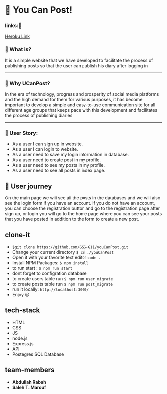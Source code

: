 # :rocket: You Can Post!

### links::link:

 [Heroku Link](https://ucanpost.herokuapp.com/)

### :book: What is?

It is a simple website that we have developed to facilitate the process of publishing posts so that the user can publish his diary after logging in


---
### :iphone: Why UCanPost?
In the era of technology, progress and prosperity of social media platforms and the high demand for them for various purposes, it has become important to develop a simple and easy-to-use communication site for all different age groups that keeps pace with this development and facilitates the process of publishing diaries

---

### :memo: User Story:

* As a user I can sign up in website. 
* As a user I can login to website.
* As a user need to save my login information in database.
* As a user need to create post in my profile.
* As a user need to see my posts in my profile.
* As a user need to see all posts in index page.



## :train: User journey 

On the main page we will see all the posts in the databases
and we will also see the login form if you have an account. If you do not have an account, you can choose the registration button and go to the registration page after sign up, or login you will go to the home page where you can see your posts that you have posted in addition to the form to create a new post.

## clone-it
- `$git clone https://github.com/GSG-G11/youCanPost.git`
- Change your current directory `$ cd ./youCanPost`
- Open it with your favorite text editor `code .`
- Install NPM Packages: `$ npm install`
- to run start : `$ npm run start`
- dont forget to configration database
- to create users table run `$ npm run user_migrate`
- to create posts table run `$ npm run post_migrate`
- run it locally: `http://localhost:3000/`
- Enjoy :smiley:


## tech-stack
- HTML
- CSS
- JS
- node.js
- Express.js
- API
- Postegres SQL Database 


## team-members
* **Abdullah Rabah** 
* **Saleh T. Marouf**

